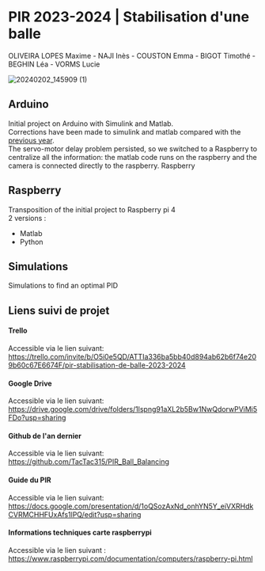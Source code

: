 # PIR 2023-2024 | Stabilisation d'une balle
OLIVEIRA LOPES Maxime - NAJI Inès - COUSTON Emma - BIGOT Timothé - BEGHIN Léa - VORMS Lucie

![20240202_145909 (1)](https://github.com/Moliveiralo/PIR-2324-StabilisationBalle/assets/133717115/8f52fa8f-02b0-4ea9-83f4-4813ad36bbab)

## Arduino 
Initial project on Arduino with Simulink and Matlab.  
Corrections have been made to simulink and matlab compared with the [previous year](https://github.com/TacTac315/PIR_Ball_Balancing).    
The servo-motor delay problem persisted, so we switched to a Raspberry to centralize all the information: the matlab code runs on the raspberry and the camera is connected directly to the raspberry.
Raspberry  

## Raspberry
Transposition of the initial project to Raspberry pi 4  
2 versions :  
- Matlab
- Python

## Simulations
Simulations to find an optimal PID
 
## Liens suivi de projet
#### Trello
Accessible via le lien suivant: https://trello.com/invite/b/O5i0e5QD/ATTIa336ba5bb40d894ab62b6f74e209b60c67E6674F/pir-stabilisation-de-balle-2023-2024

#### Google Drive
Accessible via le lien suivant: https://drive.google.com/drive/folders/1lspng91aXL2b5Bw1NwQdorwPViMi5FDo?usp=sharing

#### Github de l'an dernier
Accessible via le lien suivant: https://github.com/TacTac315/PIR_Ball_Balancing

#### Guide du PIR
Accessible via le lien suivant: https://docs.google.com/presentation/d/1oQSozAxNd_onhYN5Y_eiVXRHdkCVRMCHHFUxAfs1lPQ/edit?usp=sharing

#### Informations techniques carte raspberrypi
Accessible via le lien suivant : https://www.raspberrypi.com/documentation/computers/raspberry-pi.html
